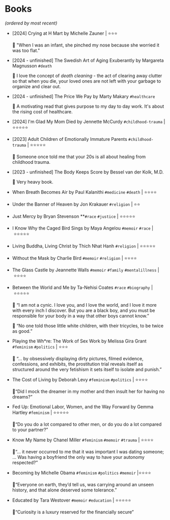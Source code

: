 # Books

*(ordered by most recent)*

- [2024] Crying at H Mart by Michelle Zauner | ⭐⭐⭐

    :speech_balloon: "When I was an infant, she pinched my nose because she worried it was too flat."

- [2024 - unfinished] The Swedish Art of Aging Exuberantly by Margareta Magnusson `#death` 

    :thought_balloon: I love the concept of *death cleaning* - the act of clearing away clutter so that when you die, your loved ones are not left with your garbage to organize and clear out.

- [2024 - unfinished] The Price We Pay by Marty Makary `#healthcare` 

    :thought_balloon: A motivating read that gives purpose to my day to day work. It's about the rising cost of healthcare.

- [2024] I'm Glad My Mom Died by Jennette McCurdy `#childhood-trauma` | ⭐⭐⭐⭐⭐

- [2023] Adult Children of Emotionally Immature Parents `#childhood-trauma` | ⭐⭐⭐⭐⭐

    :thought_balloon: Someone once told me that your 20s is all about healing from childhood trauma.

- [2023 - unfinished] The Body Keeps Score by Bessel van der Kolk, M.D. 

    :thought_balloon: Very heavy book. 

- When Breath Becomes Air by Paul Kalanithi `#medicine` `#death` | ⭐⭐⭐⭐

- Under the Banner of Heaven by Jon Krakauer `#religion` | ⭐⭐

- Just Mercy by Bryan Stevenson **`#race` `#justice` | ⭐⭐⭐⭐⭐

- I Know Why the Caged Bird Sings by Maya Angelou `#memoir` `#race` | ⭐⭐⭐⭐⭐

- Living Buddha, Living Christ by Thich Nhat Hanh `#religion` | ⭐⭐⭐⭐⭐

- Without the Mask by Charlie Bird `#memoir` `#religion` | ⭐⭐⭐⭐

- The Glass Castle by Jeannette Walls `#memoir` `#family` `#mentalillness` | ⭐⭐⭐⭐

- Between the World and Me by Ta-Nehisi Coates `#race` `#biography` | ⭐⭐⭐⭐⭐

     :speech_balloon: “I am not a cynic. I love you, and I love the world, and I love it more with every inch I discover. But you are a black boy, and you must be responsible for your body in a way that other boys cannot know.”

     :speech_balloon: “No one told those little white children, with their tricycles, to be twice as good.”

- Playing the Wh*re: The Work of Sex Work by Melissa Gira Grant `#feminism` `#politics` | ⭐⭐⭐

     :speech_balloon: “… by obsessively displaying dirty pictures, filmed evidence, confessions, and exhibits, the prostitution trial reveals itself as structured around the very fetishism it sets itself to isolate and punish.”

- The Cost of Living by Deborah Levy `#feminism` `#politics` | ⭐⭐⭐⭐

     :speech_balloon:“Did I mock the dreamer in my mother and then insult her for having no dreams?”

- Fed Up: Emotional Labor, Women, and the Way Forward by Gemma Hartley `#feminism` | ⭐⭐⭐⭐⭐

     :speech_balloon:“Do you do a lot compared to other men, or do you do a lot compared to your partner?”

- Know My Name by Chanel Miller `#feminism` `#memoir` `#trauma` | ⭐⭐⭐⭐

     :speech_balloon:“… it never occurred to me that it was important I was dating someone; … Was having a boyfriend the only way to have your autonomy respected?”

- Becoming by Michelle Obama `#feminism` `#politics` `#memoir` |⭐⭐⭐⭐

     :speech_balloon:“Everyone on earth, they’d tell us, was carrying around an unseen history, and that alone deserved some tolerance.”

- Educated by Tara Westover `#memoir` `#education` | ⭐⭐⭐⭐⭐

     :speech_balloon:“Curiosity is a luxury reserved for the financially secure”